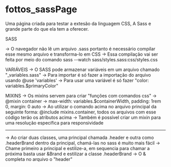 # fottos_sassPage
 Uma página criada para testar a extesão da linguagem CSS, A Sass e grande parte do que ela tem a oferecer.

SASS

-> O navegador não lê um arquivo .sass portanto é necessário compilar esse mesmo arquivo e transforma-lo em CSS
-> Essa compilação vai ser feita por meio do comando sass --watch sass/styles.sass:css/styles.css

VARIÁVEIS
-> O SASS pode armazenar variáveis em um arquivo chamado "_variables.sass"
-> Para importar é só fazer a importação do arquivo usando @use 'variables'
-> Para usar uma variável é só fazer "color: variables.$primaryColor"

MIXINS
-> Os mixins servem para criar "funções com comandos css"
-> @mixin container -> max-width: variables.$containerWidth, padding: 1rem 0, margin: 0 auto
-> Ao utilizar o comando acima no arquivo principal da seguinte forma: @include mixins.container, todos os arquivos com esse código terão os atributos acima
-> Também é possível criar um mixin para uma resolução específica para responsividade

-------------------------------------------------

-> Ao criar duas classes, uma principal chamada .header e outra como .headerBrand dentro da principal, chamá-las no sass é muito mais fácil
-> Chame primeiro a principal e estilize-a, em sequencia para chamar a próxima basta usar &Brand e estilizar a classe .headerBrand
-> O & completa no arquivo o "header"
